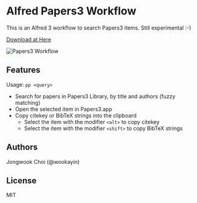 Alfred Papers3 Workflow
=======================

This is an Alfred 3 workflow to search Papers3 items. Still experimental :-)

[Download at Here](https://github.com/wookayin/alfred-papers3-workflow/releases)

![Papers3 Workflow](https://raw.github.com/wookayin/alfred-papers3-workflow/master/screenshots/search.png)


Features
--------

Usage: `pp <query>`

- Search for papers in Papers3 Library, by title and authors (fuzzy matching)
- Open the selected item in Papers3.app
- Copy citekey or BibTeX strings into the clipboard
    - Select the item with the modifier `<alt>` to copy citekey
    - Select the item with the modifier `<shift>` to copy BibTeX strings

Authors
-------

Jongwook Choi (@wookayin)


License
-------

MIT
